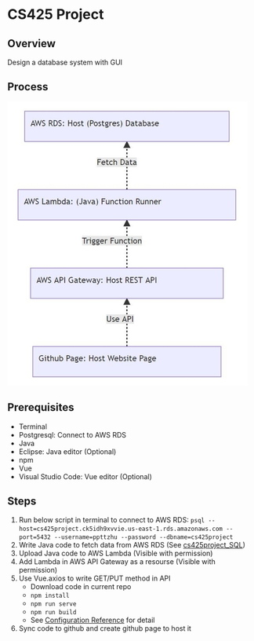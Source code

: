 
# CS425 Project

## Overview
Design a database system with GUI

## Process
<!-- 
```mermaid
graph BT 
A[Github Page: Host Website Page]-.Use API.->B[AWS API Gateway: Host REST API]
B-.Trigger Function.->C["AWS Lambda: (Java) Function Runner"]
C-.Fetch Data.->D["AWS RDS: Host (Postgres) Database"]
```
-->
![Image of DatabaseProcess](https://github.com/ppttzhu/cs425project/blob/master/process.jpg)
## Prerequisites
- Terminal
- Postgresql: Connect to AWS RDS
- Java
- Eclipse: Java editor (Optional)
- npm
- Vue
- Visual Studio Code: Vue editor (Optional)

## Steps
1. Run below script in terminal to connect to AWS RDS:
	`psql --host=cs425project.ck5idh9xvvie.us-east-1.rds.amazonaws.com --port=5432 --username=ppttzhu --password --dbname=cs425project`
2. Write Java code to fetch data from AWS RDS (See [cs425project_SQL](https://github.com/ppttzhu/cs425project_SQL))
3. Upload Java code to AWS Lambda (Visible with permission)
4. Add Lambda in AWS API Gateway as a resourse (Visible with permission)
5. Use Vue.axios to write GET/PUT method in API
	* Download code in current repo
	* `npm install`
	* `npm run serve`
	* `npm run build`
	*  See [Configuration Reference](https://cli.vuejs.org/config/) for detail
6. Sync code to github and create github page to host it
